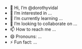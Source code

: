 - 👋 Hi, I’m @dorothyvidal
- 👀 I’m interested in ...
- 🌱 I’m currently learning ...
- 💞️ I’m looking to collaborate on ...
- 📫 How to reach me ...
- 😄 Pronouns: ...
- ⚡ Fun fact: ...

<!---
dorothyvidal/dorothyvidal is a ✨ special ✨ repository because its `README.md` (this file) appears on your GitHub profile.
You can click the Preview link to take a look at your changes.
--->
